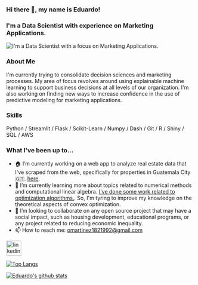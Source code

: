 ### Hi there 👋, my name is Eduardo!

### I'm a Data Scientist with experience on Marketing Applications. 
![I'm a Data Scientist with a focus on Marketing Applications.](img/image.png)

### About Me
I'm currently trying to consolidate decision sciences and marketing processes. My area of focus revolves around using explainable machine learning to support business decisions at all levels of our organization. I'm also working on finding new ways to increase confidence in the use of predictive modeling for marketing applications.

### Skills
Python / Streamlit / Flask / Scikit-Learn / Numpy / Dash / Git / R / Shiny / SQL / AWS

### What I've been up to...

- 🏠 I’m currently working on a web app to analyze real estate data that I've scraped from the web, specifically for properties in Guatemala City 🇬🇹. [here](http://guatemalaviva.com/).
- 🌱 I’m currently learning more about topics related to numerical methods and computational linear algebra.
 [I've done some work related to optimization algorithms.](https://github.com/omartinez182/numerical-methods-and-algorithms). So, I'm tyring to improve my knowledge on the theoretical aspects of convex optimization.
- 👯 I’m looking to collaborate on any open source project that may have a social impact, such as housing development, educational programs, or any project related to reducing economic inequality.
- 📫 How to reach me: omartinez1821992@gmail.com


[<img src='https://cdn.jsdelivr.net/npm/simple-icons@3.0.1/icons/linkedin.svg' alt='linkedin' height='40'>](https://www.linkedin.com/in/omarmartinez182/)  

<!--
**omartinez182/omartinez182** is a ✨ _special_ ✨ repository because its `README.md` (this file) appears on your GitHub profile.

Here are some ideas to get you started:

- 🔭 I’m currently working on ...
- 🌱 I’m currently learning ...
👯 I’m looking to collaborate on- 🤔 I’m looking for help with ...
- 💬 Ask me about ...
- 📫 How to reach me: ...
- 😄 Pronouns: ...
- ⚡ Fun fact: ...
-->

[![Top Langs](https://github-readme-stats.vercel.app/api/top-langs/?username=omartinez182&theme=algolia)](https://github.com/omartinez182/github-readme-stats)

[![Eduardo's github stats](https://github-readme-stats.vercel.app/api?username=omartinez182&theme=algolia)](https://github.com/omartinez182/github-readme-stats)
